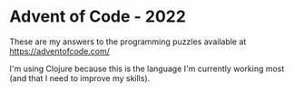 # Advent of Code - 2022

These are my answers to the programming puzzles available at https://adventofcode.com/

I'm using Clojure because this is the language I'm currently working most (and that I need to improve my skills).
